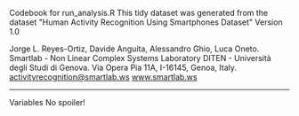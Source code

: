 Codebook for run_analysis.R
This tidy dataset was generated from the dataset "Human Activity Recognition Using Smartphones Dataset"
Version 1.0

Jorge L. Reyes-Ortiz, Davide Anguita, Alessandro Ghio, Luca Oneto. Smartlab - Non Linear Complex Systems Laboratory DITEN - Università degli Studi di Genova. Via Opera Pia 11A, I-16145, Genoa, Italy. activityrecognition@smartlab.ws
www.smartlab.ws

-----------------------------------------------------------

Variables
No spoiler!
